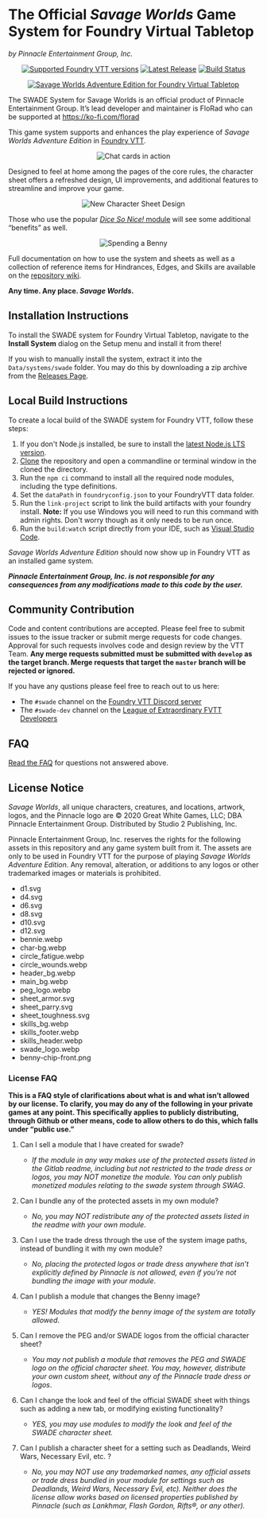 # The Official _Savage Worlds_ Game System for Foundry Virtual Tabletop

_by Pinnacle Entertainment Group, Inc._

<div align="center">

[![Supported Foundry VTT versions](https://img.shields.io/endpoint?url=https://foundryshields.com/version?url=https://gitlab.com/peginc/swade/-/raw/develop/src/system.json)](https://foundryvtt.com/releases/)
[![Latest Release](https://gitlab.com/peginc/swade/-/badges/release.svg)](https://gitlab.com/peginc/swade/-/releases)
[![Build Status](https://img.shields.io/gitlab/pipeline-status/peginc/swade?branch=master)](https://gitlab.com/peginc/swade/-/commits/master)

[![Savage Worlds Adventure Edition for Foundry Virtual Tabletop](https://gitlab.com/peginc/swade/-/raw/master/images/logos/SWADE_FVTT.png)](https://foundryvtt.com/packages/swade)

</div>

The SWADE System for Savage Worlds is an official product of Pinnacle Entertainment Group. It’s lead developer and maintainer is FloRad who can be supported at https://ko-fi.com/florad

This game system supports and enhances the play experience of _Savage Worlds Adventure Edition_ in [Foundry VTT](https://foundryvtt.com/).

<div align="center">

![Chat cards in action](https://gitlab.com/peginc/swade/-/raw/master/images/chat-cards.gif)

</div>

Designed to feel at home among the pages of the core rules, the character sheet offers a refreshed design, UI improvements, and additional features to streamline and improve your game.

<div align="center">

![New Character Sheet Design](https://gitlab.com/peginc/swade/-/raw/master/images/new-sheet-design.gif)

</div>

Those who use the popular [_Dice So Nice!_ module](https://foundryvtt.com/packages/dice-so-nice/) will see some additional “benefits” as well.

<div align="center">

![Spending a Benny](https://gitlab.com/peginc/swade/-/raw/master/images/benny.gif)

</div>

Full documentation on how to use the system and sheets as well as a collection of reference items for Hindrances, Edges, and Skills are available on the [repository wiki](https://gitlab.com/peginc/swade/-/wikis).

**Any time. Any place. _Savage Worlds_.**

## Installation Instructions

To install the SWADE system for Foundry Virtual Tabletop, navigate to the **Install System** dialog on the Setup menu and install it from there!

If you wish to manually install the system, extract it into the `Data/systems/swade` folder. You may do this by downloading a zip archive from the [Releases Page](https://gitlab.com/peginc/swade/-/releases).

## Local Build Instructions

To create a local build of the SWADE system for Foundry VTT, follow these steps:

1. If you don't Node.js installed, be sure to install the [latest Node.js LTS version](https://nodejs.org/).
1. [Clone](https://git-scm.com/docs/git-clone) the repository and open a commandline or terminal window in the cloned the directory.
1. Run the `npm ci` command to install all the required node modules, including the type definitions.
1. Set the `dataPath` in `foundryconfig.json` to your FoundryVTT data folder.
1. Run the `link-project` script to link the build artifacts with your foundry install. **Note:** If you use Windows you will need to run this command with admin rights. Don't worry though as it only needs to be run once.
1. Run the `build:watch` script directly from your IDE, such as [Visual Studio Code](https://code.visualstudio.com/).

_Savage Worlds Adventure Edition_ should now show up in Foundry VTT as an installed game system.

**_Pinnacle Entertainment Group, Inc. is not responsible for any consequences from any modifications made to this code by the user._**

## Community Contribution

Code and content contributions are accepted. Please feel free to submit issues to the issue tracker or submit merge requests for code changes. Approval for such requests involves code and design review by the VTT Team. **Any merge requests submitted must be submitted with `develop` as the target branch. Merge requests that target the `master` branch will be rejected or ignored.**

If you have any qustions please feel free to reach out to us here:

- The `#swade` channel on the [Foundry VTT Discord server](https://discord.gg/foundryvtt)
- The `#swade-dev` channel on the [League of Extraordinary FVTT Developers](https://discord.gg/fvttdevleague)

## FAQ

[Read the FAQ](/FAQ.md) for questions not answered above.

## License Notice

_Savage Worlds_, all unique characters, creatures, and locations, artwork, logos, and the Pinnacle logo are © 2020 Great White Games, LLC; DBA Pinnacle Entertainment Group. Distributed by Studio 2 Publishing, Inc.

Pinnacle Entertainment Group, Inc. reserves the rights for the following assets in this repository and any game system built from it. The assets are only to be used in Foundry VTT for the purpose of playing _Savage Worlds Adventure Edition_. Any removal, alteration, or additions to any logos or other trademarked images or materials is prohibited.

- d1.svg
- d4.svg
- d6.svg
- d8.svg
- d10.svg
- d12.svg
- bennie.webp
- char-bg.webp
- circle_fatigue.webp
- circle_wounds.webp
- header_bg.webp
- main_bg.webp
- peg_logo.webp
- sheet_armor.svg
- sheet_parry.svg
- sheet_toughness.svg
- skills_bg.webp
- skills_footer.webp
- skills_header.webp
- swade_logo.webp
- benny-chip-front.png

### License FAQ

**This is a FAQ style of clarifications about what is and what isn’t allowed by our license. To clarify, you may do any of the following in your private games at any point. This specifically applies to publicly distributing, through Github or other means, code to allow others to do this, which falls under “public use.”**

1. Can I sell a module that I have created for swade?

   - _If the module in any way makes use of the protected assets listed in the Gitlab readme, including but not restricted to the trade dress or logos, you may NOT monetize the module. You can only publish monetized modules relating to the swade system through SWAG_.

2. Can I bundle any of the protected assets in my own module?

   - _No, you may NOT redistribute any of the protected assets listed in the readme with your own module_.

3. Can I use the trade dress through the use of the system image paths, instead of bundling it with my own module?

   - _No, placing the protected logos or trade dress anywhere that isn’t explicitly defined by Pinnacle is not allowed, even if you’re not bundling the image with your module_.

4. Can I publish a module that changes the Benny image?

   - _YES! Modules that modify the benny image of the system are totally allowed_.

5. Can I remove the PEG and/or SWADE logos from the official character sheet?

   - _You may not publish a module that removes the PEG and SWADE logo on the official character sheet. You may, however, distribute your own custom sheet, without any of the Pinnacle trade dress or logos_.

6. Can I change the look and feel of the official SWADE sheet with things such as adding a new tab, or modifying existing functionality?

   - _YES, you may use modules to modify the look and feel of the SWADE character sheet._

7. Can I publish a character sheet for a setting such as Deadlands, Weird Wars, Necessary Evil, etc. ?
   - _No, you may NOT use any trademarked names, any official assets or trade dress bundled in your module for settings such as Deadlands, Weird Wars, Necessary Evil, etc). Neither does the license allow works based on licensed properties published by Pinnacle (such as Lankhmar, Flash Gordon, Rifts®, or any other)._
